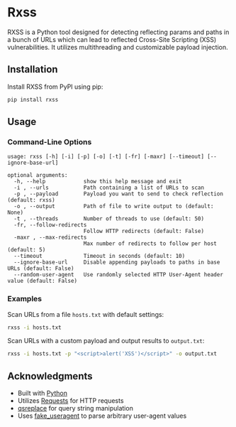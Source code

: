 # Rxss

RXSS is a Python tool designed for detecting reflecting params and paths in a bunch of URLs which can lead to reflected Cross-Site Scripting (XSS) vulnerabilities. It utilizes multithreading and customizable payload injection.

## Installation

Install RXSS from PyPI using pip:

```bash
pip install rxss
```

## Usage

### Command-Line Options

```
usage: rxss [-h] [-i] [-p] [-o] [-t] [-fr] [-maxr] [--timeout] [--ignore-base-url]

optional arguments:
  -h, --help            show this help message and exit
  -i , --urls           Path containing a list of URLs to scan
  -p , --payload        Payload you want to send to check reflection (default: rxss)
  -o , --output         Path of file to write output to (default: None)
  -t , --threads        Number of threads to use (default: 50)
  -fr, --follow-redirects
                        Follow HTTP redirects (default: False)
  -maxr , --max-redirects
                        Max number of redirects to follow per host (default: 5)
  --timeout             Timeout in seconds (default: 10)
  --ignore-base-url     Disable appending payloads to paths in base URLs (default: False)
  --random-user-agent   Use randomly selected HTTP User-Agent header value (default: False)
```

### Examples

Scan URLs from a file `hosts.txt` with default settings:

```bash
rxss -i hosts.txt
```

Scan URLs with a custom payload and output results to `output.txt`:

```bash
rxss -i hosts.txt -p "<script>alert('XSS')</script>" -o output.txt
```

## Acknowledgments

- Built with [Python](https://www.python.org/)
- Utilizes [Requests](https://docs.python-requests.org/en/master/) for HTTP requests
- [qsreplace](https://github.com/basedygt/qsreplace) for query string manipulation
- Uses [fake_useragent](https://github.com/fake-useragent/fake-useragent) to parse arbitrary user-agent values
